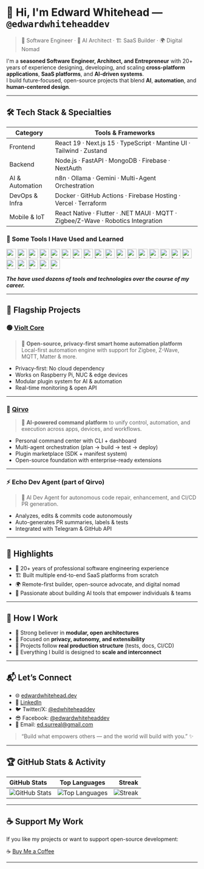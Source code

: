 # 👋 Hi, I'm Edward Whitehead — `@edwardwhiteheaddev`

> 🚀 Software Engineer · 🧠 AI Architect · 🏗️ SaaS Builder · 🌍 Digital Nomad

I'm a **seasoned Software Engineer, Architect, and Entrepreneur** with 20+ years of experience designing, developing, and scaling **cross-platform applications**, **SaaS platforms**, and **AI-driven systems**.  
I build future-focused, open-source projects that blend **AI**, **automation**, and **human-centered design**.

---

## 🛠️ Tech Stack & Specialties

| Category            | Tools & Frameworks                                                                                     |
|----------------------|----------------------------------------------------------------------------------------------------------|
| Frontend             | React 19 · Next.js 15 · TypeScript · Mantine UI · Tailwind · Zustand                                     |
| Backend              | Node.js · FastAPI · MongoDB · Firebase · NextAuth                                                        |
| AI & Automation      | n8n · Ollama · Gemini · Multi-Agent Orchestration                                        |
| DevOps & Infra       | Docker · GitHub Actions · Firebase Hosting · Vercel · Terraform                                        |
| Mobile & IoT         | React Native · Flutter · .NET MAUI · MQTT · Zigbee/Z-Wave · Robotics Integration                        |

### 🚀 Some Tools I Have Used and Learned
<p align="left">
<img src="https://cdn.jsdelivr.net/gh/devicons/devicon/icons/vscode/vscode-original.svg" alt="vscode" width="25" height="25"/> 
<img src="https://cdn.jsdelivr.net/gh/devicons/devicon/icons/nextjs/nextjs-original.svg" alt="bash" width="25" height="25"/> 
<img src="https://cdn.jsdelivr.net/gh/devicons/devicon/icons/android/android-original.svg" alt="bash" width="25" height="25"/> 
<img src="https://cdn.jsdelivr.net/gh/devicons/devicon/icons/androidstudio/androidstudio-original.svg" alt="bash" width="25" height="25"/> 
<img src="https://cdn.jsdelivr.net/gh/devicons/devicon/icons/azure/azure-original.svg" alt="bash" width="25" height="25"/> 
<img src="https://cdn.jsdelivr.net/gh/devicons/devicon/icons/azuredevops/azuredevops-original.svg" alt="bash" width="25" height="25"/> 
<img src="https://cdn.jsdelivr.net/gh/devicons/devicon/icons/canva/canva-original.svg" alt="bash" width="25" height="25"/> 
<img src="https://cdn.jsdelivr.net/gh/devicons/devicon/icons/css3/css3-original.svg" alt="bash" width="25" height="25"/> 
<img src="https://cdn.jsdelivr.net/gh/devicons/devicon/icons/dart/dart-original.svg" alt="bash" width="25" height="25"/> 
<img src="https://cdn.jsdelivr.net/gh/devicons/devicon/icons/fastapi/fastapi-original.svg" alt="bash" width="25" height="25"/> 
<img src="https://cdn.jsdelivr.net/gh/devicons/devicon/icons/figma/figma-original.svg" alt="bash" width="25" height="25"/> 
<img src="https://cdn.jsdelivr.net/gh/devicons/devicon/icons/firebase/firebase-original.svg" alt="bash" width="25" height="25"/> 
<img src="https://cdn.jsdelivr.net/gh/devicons/devicon/icons/flutter/flutter-original.svg" alt="bash" width="25" height="25"/> 
<img src="https://cdn.jsdelivr.net/gh/devicons/devicon/icons/html5/html5-original.svg" alt="bash" width="25" height="25"/> 
<img src="https://cdn.jsdelivr.net/gh/devicons/devicon/icons/javascript/javascript-original.svg" alt="bash" width="25" height="25"/> 
<img src="https://cdn.jsdelivr.net/gh/devicons/devicon/icons/kotlin/kotlin-original.svg" alt="bash" width="25" height="25"/> 
<img src="https://cdn.jsdelivr.net/gh/devicons/devicon/icons/mongodb/mongodb-original.svg" alt="bash" width="25" height="25"/>
<img src="https://cdn.jsdelivr.net/gh/devicons/devicon/icons/nodejs/nodejs-original.svg" alt="bash" width="25" height="25"/> 
<img src="https://cdn.jsdelivr.net/gh/devicons/devicon/icons/npm/npm-original.svg" alt="bash" width="25" height="25"/> 
<img src="https://cdn.jsdelivr.net/gh/devicons/devicon/icons/python/python-original.svg" alt="bash" width="25" height="25"/> 
<img src="https://cdn.jsdelivr.net/gh/devicons/devicon/icons/react/react-original.svg" alt="bash" width="25" height="25"/> 
<img src="https://cdn.jsdelivr.net/gh/devicons/devicon/icons/typescript/typescript-original.svg" alt="bash" width="25" height="25"/> 
</p>

***The have used dozens of tools and technologies over the course of my career.***

---

## 🧠 Flagship Projects

### 🟢 [Violt Core](https://github.com/violt-app/violt-core)
> 🏡 **Open-source, privacy-first smart home automation platform**  
Local-first automation engine with support for Zigbee, Z-Wave, MQTT, Matter & more.

- Privacy-first: No cloud dependency  
- Works on Raspberry Pi, NUC & edge devices  
- Modular plugin system for AI & automation  
- Real-time monitoring & open API

---

### 🧰 [Qirvo](https://github.com/qirvo)
> 🧭 **AI-powered command platform** to unify control, automation, and execution across apps, devices, and workflows.

- Personal command center with CLI + dashboard  
- Multi-agent orchestration (plan → build → test → deploy)  
- Plugin marketplace (SDK + manifest system)  
- Open-source foundation with enterprise-ready extensions

---

### ⚡ Echo Dev Agent (part of Qirvo)
> 🤖 AI Dev Agent for autonomous code repair, enhancement, and CI/CD PR generation.

- Analyzes, edits & commits code autonomously  
- Auto-generates PR summaries, labels & tests  
- Integrated with Telegram & GitHub API

---

## 🌟 Highlights

- 🧠 20+ years of professional software engineering experience  
- 🏗️ Built multiple end-to-end SaaS platforms from scratch  
- 🌍 Remote-first builder, open-source advocate, and digital nomad  
- 🤝 Passionate about building AI tools that empower individuals & teams

---

## 🧩 How I Work

- 🔸 Strong believer in **modular, open architectures**  
- 🔸 Focused on **privacy, autonomy, and extensibility**  
- 🔸 Projects follow **real production structure** (tests, docs, CI/CD)  
- 🔸 Everything I build is designed to **scale and interconnect**

---

## 📬 Let’s Connect

- 🌐 [edwardwhitehead.dev](https://edwardwhitehead.dev)
- 💼 [LinkedIn](https://www.linkedin.com/in/edwardwhiteheaddev)
- 🐦 Twitter/X: [@edwhiteheaddev](https://twitter.com/edwhiteheaddev)
- 😎 Facebook: [@edwardwhiteheaddev](https://facebook.com/edwardwhiteheaddev)
- 💌 Email: ed.surreal@gmail.com

> “Build what empowers others — and the world will build with you.” ✨

---

## 🏆 GitHub Stats & Activity

| GitHub Stats      | Top Languages | Streak     |
| :---        |    :----:   |          ---: |
| ![GitHub Stats](https://github-readme-stats.vercel.app/api?username=edwardwhiteheaddev&show_icons=true&theme=tokyonight)      | ![Top Languages](https://github-readme-stats.vercel.app/api/top-langs/?username=edwardwhiteheaddev&layout=compact&theme=tokyonight)       | ![Streak](https://github-readme-streak-stats.herokuapp.com/?user=edwardwhiteheaddev&theme=tokyonight)   |

---

## ☕ Support My Work

If you like my projects or want to support open-source development:

☕ [Buy Me a Coffee](https://www.buymeacoffee.com/edwardwhiteheaddev)

---

